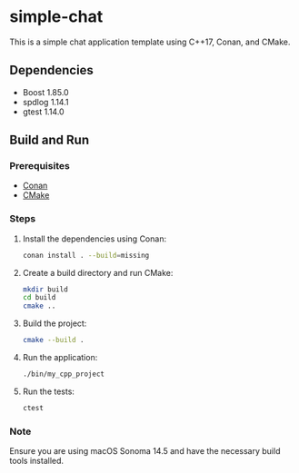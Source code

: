 # simple-chat

This is a simple chat application template using C++17, Conan, and CMake.

## Dependencies
- Boost 1.85.0
- spdlog 1.14.1
- gtest 1.14.0

## Build and Run

### Prerequisites
- [Conan](https://conan.io/downloads.html)
- [CMake](https://cmake.org/download/)

### Steps

1. Install the dependencies using Conan:
   ```sh
   conan install . --build=missing
   ```

2. Create a build directory and run CMake:
   ```sh
   mkdir build
   cd build
   cmake ..
   ```

3. Build the project:
   ```sh
   cmake --build .
   ```

4. Run the application:
   ```sh
   ./bin/my_cpp_project
   ```

5. Run the tests:
   ```sh
   ctest
   ```

### Note
Ensure you are using macOS Sonoma 14.5 and have the necessary build tools installed.

